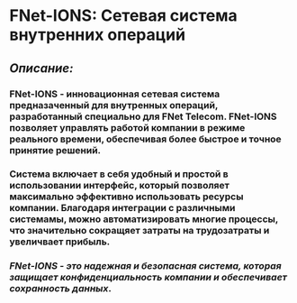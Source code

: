 # FNet-IONS: Сетевая система внутренних операций

## ***Описание:***

### FNet-IONS - инновационная сетевая система предназаченный для внутренных операций, разработанный специально для FNet Telecom. FNet-IONS позволяет управлять работой компании в режиме реального времени, обеспечивая более быстрое и точное принятие решений.

### Система включает в себя удобный и простой в использовании интерфейс, который позволяет максимально эффективно использовать ресурсы компании. Благодаря интеграции с различными системамы, можно автоматизировать многие процессы, что значительно сокращяет затраты на трудозатраты и увеличвает прибыль.

### ***FNet-IONS - это надежная и безопасная система, которая защищает конфиденциальность компании и обеспечивает сохранность данных***.
